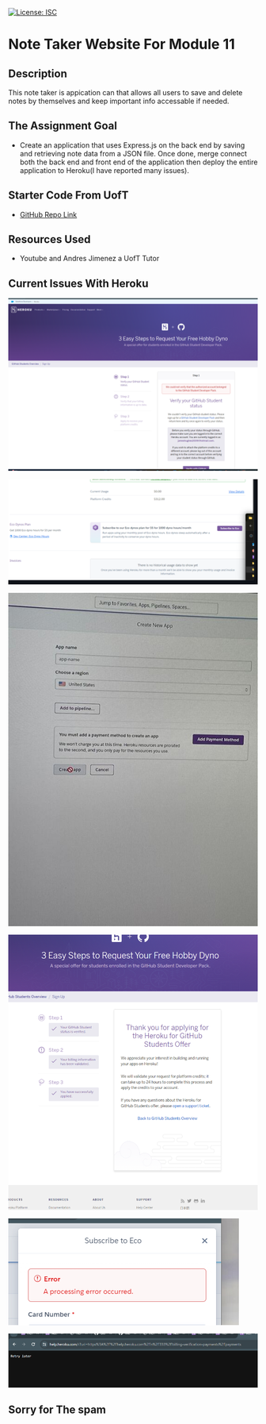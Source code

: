 [![License: ISC](https://img.shields.io/badge/License-ISC-blue.svg)](https://opensource.org/licenses/ISC)
# Note Taker Website For Module 11

## Description
This note taker is appication can that allows all users to save and delete notes by themselves and keep important info accessable if needed.

## The Assignment Goal
- Create an application that uses Express.js on the back end by saving and retrieving note data from a JSON file. Once done, merge connect both the back end and front end of the application then deploy the entire application to Heroku(I have reported many issues).

## Starter Code From UofT
 - [GitHub Repo Link](https://github.com/coding-boot-camp/miniature-eureka)

 ## Resources Used 
  - Youtube and Andres Jimenez a UofT Tutor

 ## Current Issues With Heroku 
 ![Error](https://github.com/Jameshughes2009/note-taker/blob/main/Images/Screenshot%202024-03-17%20134727.png?raw=true)

 ![Error2](https://github.com/Jameshughes2009/note-taker/blob/main/Images/Screenshot%202024-03-18%20223408.png?raw=true)
 
![Final Error](https://github.com/Jameshughes2009/note-taker/blob/main/Images/img_4864_720.jpg?raw=true)

![OneMore](https://github.com/Jameshughes2009/note-taker/blob/main/Images/Screenshot%202024-03-18%20200714.png?raw=true)

![ImTrying](https://github.com/Jameshughes2009/note-taker/blob/main/Images/Screenshot%202024-03-18%20222510.png?raw=true)

![More](https://github.com/Jameshughes2009/note-taker/blob/main/Images/Screenshot%202024-03-18%20222707.png?raw=true)
## Sorry for The spam 